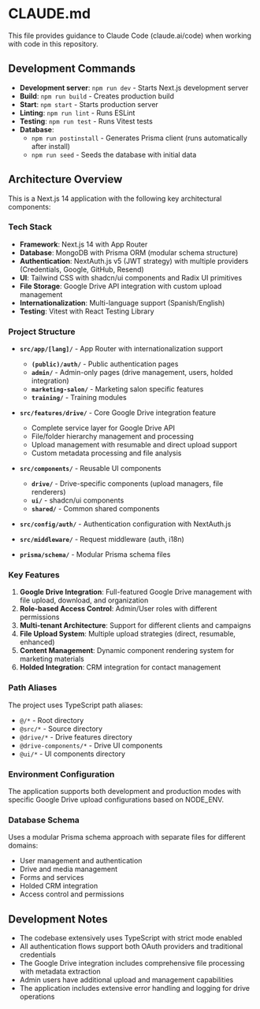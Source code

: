 # CLAUDE.md

This file provides guidance to Claude Code (claude.ai/code) when working with code in this repository.

## Development Commands

- **Development server**: `npm run dev` - Starts Next.js development server
- **Build**: `npm run build` - Creates production build
- **Start**: `npm start` - Starts production server
- **Linting**: `npm run lint` - Runs ESLint
- **Testing**: `npm run test` - Runs Vitest tests
- **Database**: 
  - `npm run postinstall` - Generates Prisma client (runs automatically after install)
  - `npm run seed` - Seeds the database with initial data

## Architecture Overview

This is a Next.js 14 application with the following key architectural components:

### Tech Stack
- **Framework**: Next.js 14 with App Router
- **Database**: MongoDB with Prisma ORM (modular schema structure)
- **Authentication**: NextAuth.js v5 (JWT strategy) with multiple providers (Credentials, Google, GitHub, Resend)
- **UI**: Tailwind CSS with shadcn/ui components and Radix UI primitives
- **File Storage**: Google Drive API integration with custom upload management
- **Internationalization**: Multi-language support (Spanish/English)
- **Testing**: Vitest with React Testing Library

### Project Structure

- **`src/app/[lang]/`** - App Router with internationalization support
  - **`(public)/auth/`** - Public authentication pages
  - **`admin/`** - Admin-only pages (drive management, users, holded integration)
  - **`marketing-salon/`** - Marketing salon specific features
  - **`training/`** - Training modules

- **`src/features/drive/`** - Core Google Drive integration feature
  - Complete service layer for Google Drive API
  - File/folder hierarchy management and processing
  - Upload management with resumable and direct upload support
  - Custom metadata processing and file analysis

- **`src/components/`** - Reusable UI components
  - **`drive/`** - Drive-specific components (upload managers, file renderers)
  - **`ui/`** - shadcn/ui components
  - **`shared/`** - Common shared components

- **`src/config/auth/`** - Authentication configuration with NextAuth.js
- **`src/middleware/`** - Request middleware (auth, i18n)
- **`prisma/schema/`** - Modular Prisma schema files

### Key Features

1. **Google Drive Integration**: Full-featured Google Drive management with file upload, download, and organization
2. **Role-based Access Control**: Admin/User roles with different permissions
3. **Multi-tenant Architecture**: Support for different clients and campaigns
4. **File Upload System**: Multiple upload strategies (direct, resumable, enhanced)
5. **Content Management**: Dynamic component rendering system for marketing materials
6. **Holded Integration**: CRM integration for contact management

### Path Aliases

The project uses TypeScript path aliases:
- `@/*` - Root directory
- `@src/*` - Source directory
- `@drive/*` - Drive features directory
- `@drive-components/*` - Drive UI components
- `@ui/*` - UI components directory

### Environment Configuration

The application supports both development and production modes with specific Google Drive upload configurations based on NODE_ENV.

### Database Schema

Uses a modular Prisma schema approach with separate files for different domains:
- User management and authentication
- Drive and media management
- Forms and services
- Holded CRM integration
- Access control and permissions

## Development Notes

- The codebase extensively uses TypeScript with strict mode enabled
- All authentication flows support both OAuth providers and traditional credentials
- The Google Drive integration includes comprehensive file processing with metadata extraction
- Admin users have additional upload and management capabilities
- The application includes extensive error handling and logging for drive operations